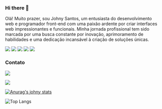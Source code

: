 ### Hi there 👋

<!--
**johnysantos22/johnysantos22** is a ✨ _special_ ✨ repository because its `README.md` (this file) appears on your GitHub profile.

Here are some ideas to get you started:

- 🔭 I’m currently working on ...
- 🌱 I’m currently learning ...
- 👯 I’m looking to collaborate on ...
- 🤔 I’m looking for help with ...
- 💬 Ask me about ...
- 📫 How to reach me: ...
- 😄 Pronouns: ...
- ⚡ Fun fact: ...
-->
Olá! Muito prazer, sou Johny Santos, um entusiasta do desenvolvimento web e programador front-end com uma paixão ardente por criar interfaces web impressionantes e funcionais. Minha jornada profissional tem sido marcada por uma busca constante por inovação, aprimoramento de habilidades e uma dedicação incansável à criação de soluções únicas.
	
 <img src="https://img.shields.io/badge/HTML5-E34F26?style=for-the-badge&logo=html5&logoColor=white"/>
  <img src="https://img.shields.io/badge/CSS3-1572B6?style=for-the-badge&logo=css3&logoColor=white"/> 
 
 <img src="https://img.shields.io/badge/JavaScript-F7DF1E?style=for-the-badge&logo=javascript&logoColor=black"/>
  <img src="https://img.shields.io/badge/NODE.JS-E34F26?style=for-the-badge&logo=nodejs&logoColor=white"/>
  <img src="https://img.shields.io/badge/REACT-E34F26?style=for-the-badge&logo=react&logoColor=white"/>


### Contato
 <a href="https://wa.me/message/SVFAVTALTZKLL1"><img src="https://img.shields.io/badge/WhatsApp-25D366?style=for-the-badge&logo=whatsapp&logoColor=white" /> </a> 

<a href="https://instagram.com/johnyysantoss/"><img src="https://img.shields.io/badge/Instagram-E4405F?style=for-the-badge&logo=instagram&logoColor=white"/> </a>

[![Anurag's johny stats](https://github-readme-stats.vercel.app/api?username=johnysantos22)](https://github.com/anuraghazra/github-readme-stats)

![Top Langs](https://github-readme-stats.vercel.app/api/top-langs/?username=johnysantos22&layout=compact)

